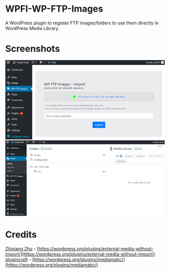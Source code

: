 # WPFI-WP-FTP-Images
A WordPress plugin to register FTP images/folders to use them directly in WordPress Media Library.  

# Screenshots

![enter image description here](https://raw.githubusercontent.com/Hevger/WP-FTP-Images/master/screenshots/WPFI.PNG)
![enter image description here](https://raw.githubusercontent.com/Hevger/WP-FTP-Images/master/screenshots/WPFI%20Tree.PNG)

# Credits

[Zhixiang Zhu](http://zxtechart.com/) - [https://wordpress.org/plugins/external-media-without-import/](https://wordpress.org/plugins/external-media-without-import/)
[plugincraft](http://mediamatic.frenify.com/1/) - [https://wordpress.org/plugins/mediamatic/](https://wordpress.org/plugins/mediamatic/)
